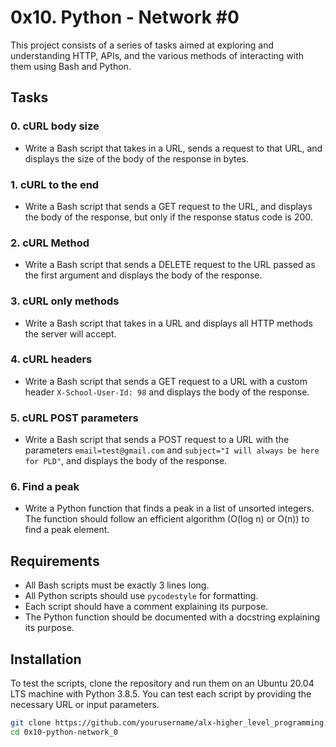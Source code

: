 # 0x10. Python - Network #0

This project consists of a series of tasks aimed at exploring and understanding HTTP, APIs, and the various methods of interacting with them using Bash and Python.

## Tasks

### 0. cURL body size
- Write a Bash script that takes in a URL, sends a request to that URL, and displays the size of the body of the response in bytes.

### 1. cURL to the end
- Write a Bash script that sends a GET request to the URL, and displays the body of the response, but only if the response status code is 200.

### 2. cURL Method
- Write a Bash script that sends a DELETE request to the URL passed as the first argument and displays the body of the response.

### 3. cURL only methods
- Write a Bash script that takes in a URL and displays all HTTP methods the server will accept.

### 4. cURL headers
- Write a Bash script that sends a GET request to a URL with a custom header `X-School-User-Id: 98` and displays the body of the response.

### 5. cURL POST parameters
- Write a Bash script that sends a POST request to a URL with the parameters `email=test@gmail.com` and `subject="I will always be here for PLD"`, and displays the body of the response.

### 6. Find a peak
- Write a Python function that finds a peak in a list of unsorted integers. The function should follow an efficient algorithm (O(log n) or O(n)) to find a peak element.

## Requirements

- All Bash scripts must be exactly 3 lines long.
- All Python scripts should use `pycodestyle` for formatting.
- Each script should have a comment explaining its purpose.
- The Python function should be documented with a docstring explaining its purpose.

## Installation

To test the scripts, clone the repository and run them on an Ubuntu 20.04 LTS machine with Python 3.8.5. You can test each script by providing the necessary URL or input parameters.

```bash
git clone https://github.com/yourusername/alx-higher_level_programming.git
cd 0x10-python-network_0
